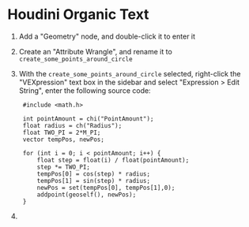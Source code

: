 # Houdini Organic Text

1. Add a "Geometry" node, and double-click it to enter it
2. Create an "Attribute Wrangle", and rename it to `create_some_points_around_circle`
3. With the `create_some_points_around_circle` selected, right-click the "VEXpression" text box in the sidebar and select "Expression > Edit String", enter the following source code:

		#include <math.h>

		int pointAmount = chi("PointAmount");
		float radius = ch("Radius");
		float TWO_PI = 2*M_PI;
		vector tempPos, newPos;

		for (int i = 0; i < pointAmount; i++) {
			float step = float(i) / float(pointAmount);
			step *= TWO_PI;
			tempPos[0] = cos(step) * radius;
			tempPos[1] = sin(step) * radius;
			newPos = set(tempPos[0], tempPos[1],0);
			addpoint(geoself(), newPos);
		}

4. 